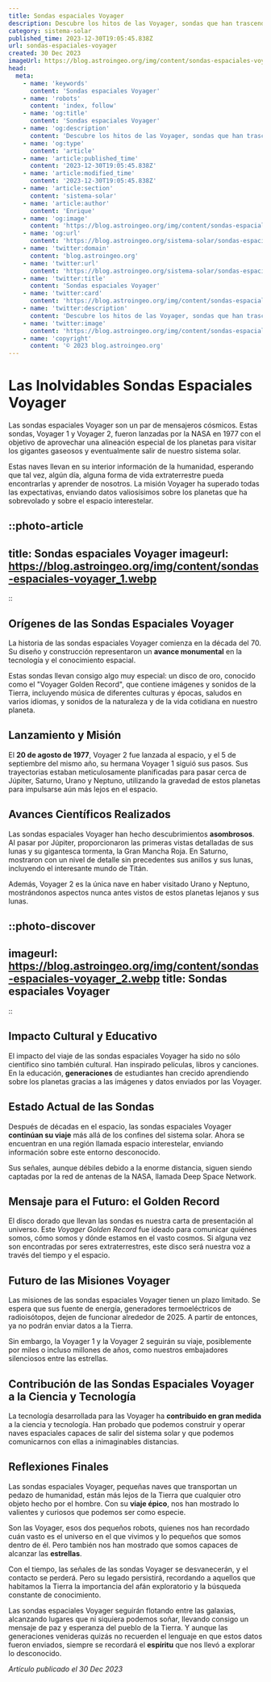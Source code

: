 ```yaml
---
title: Sondas espaciales Voyager
description: Descubre los hitos de las Voyager, sondas que han trascendido el Sistema Solar, revelando secretos cósmicos y enviando ecos de la humanidad al infinito.
category: sistema-solar
published_time: 2023-12-30T19:05:45.838Z
url: sondas-espaciales-voyager
created: 30 Dec 2023
imageUrl: https://blog.astroingeo.org/img/content/sondas-espaciales-voyager_1.webp
head:
  meta:
    - name: 'keywords'
      content: 'Sondas espaciales Voyager'
    - name: 'robots'
      content: 'index, follow'
    - name: 'og:title'
      content: 'Sondas espaciales Voyager'
    - name: 'og:description'
      content: 'Descubre los hitos de las Voyager, sondas que han trascendido el Sistema Solar, revelando secretos cósmicos y enviando ecos de la humanidad al infinito.'
    - name: 'og:type'
      content: 'article'
    - name: 'article:published_time'
      content: '2023-12-30T19:05:45.838Z'
    - name: 'article:modified_time'
      content: '2023-12-30T19:05:45.838Z'
    - name: 'article:section'
      content: 'sistema-solar'
    - name: 'article:author'
      content: 'Enrique'
    - name: 'og:image'
      content: 'https://blog.astroingeo.org/img/content/sondas-espaciales-voyager_1.webp'
    - name: 'og:url'
      content: 'https://blog.astroingeo.org/sistema-solar/sondas-espaciales-voyager'
    - name: 'twitter:domain'
      content: 'blog.astroingeo.org'
    - name: 'twitter:url'
      content: 'https://blog.astroingeo.org/sistema-solar/sondas-espaciales-voyager'
    - name: 'twitter:title'
      content: 'Sondas espaciales Voyager'
    - name: 'twitter:card'
      content: 'https://blog.astroingeo.org/img/content/sondas-espaciales-voyager_1.webp'
    - name: 'twitter:description'
      content: 'Descubre los hitos de las Voyager, sondas que han trascendido el Sistema Solar, revelando secretos cósmicos y enviando ecos de la humanidad al infinito.'
    - name: 'twitter:image'
      content: 'https://blog.astroingeo.org/img/content/sondas-espaciales-voyager_1.webp'
    - name: 'copyright'
      content: '© 2023 blog.astroingeo.org'
---
```

# Las Inolvidables Sondas Espaciales Voyager

Las sondas espaciales Voyager son un par de mensajeros cósmicos. Estas sondas, Voyager 1 y Voyager 2, fueron lanzadas por la NASA en 1977 con el objetivo de aprovechar una alineación especial de los planetas para visitar los gigantes gaseosos y eventualmente salir de nuestro sistema solar.

Estas naves llevan en su interior información de la humanidad, esperando que tal vez, algún día, alguna forma de vida extraterrestre pueda encontrarlas y aprender de nosotros. La misión Voyager ha superado todas las expectativas, enviando datos valiosísimos sobre los planetas que ha sobrevolado y sobre el espacio interestelar.

::photo-article
---
title: Sondas espaciales Voyager
imageurl: https://blog.astroingeo.org/img/content/sondas-espaciales-voyager_1.webp
---
::

## Orígenes de las Sondas Espaciales Voyager

La historia de las sondas espaciales Voyager comienza en la década del 70. Su diseño y construcción representaron un **avance monumental** en la tecnología y el conocimiento espacial.

Estas sondas llevan consigo algo muy especial: un disco de oro, conocido como el "Voyager Golden Record", que contiene imágenes y sonidos de la Tierra, incluyendo música de diferentes culturas y épocas, saludos en varios idiomas, y sonidos de la naturaleza y de la vida cotidiana en nuestro planeta.

## Lanzamiento y Misión

El **20 de agosto de 1977**, Voyager 2 fue lanzada al espacio, y el 5 de septiembre del mismo año, su hermana Voyager 1 siguió sus pasos. Sus trayectorias estaban meticulosamente planificadas para pasar cerca de Júpiter, Saturno, Urano y Neptuno, utilizando la gravedad de estos planetas para impulsarse aún más lejos en el espacio.

## Avances Científicos Realizados

Las sondas espaciales Voyager han hecho descubrimientos **asombrosos**. Al pasar por Júpiter, proporcionaron las primeras vistas detalladas de sus lunas y su gigantesca tormenta, la Gran Mancha Roja. En Saturno, mostraron con un nivel de detalle sin precedentes sus anillos y sus lunas, incluyendo el interesante mundo de Titán.

Además, Voyager 2 es la única nave en haber visitado Urano y Neptuno, mostrándonos aspectos nunca antes vistos de estos planetas lejanos y sus lunas.


::photo-discover
---
imageurl: https://blog.astroingeo.org/img/content/sondas-espaciales-voyager_2.webp
title: Sondas espaciales Voyager
---
::

## Impacto Cultural y Educativo

El impacto del viaje de las sondas espaciales Voyager ha sido no sólo científico sino también cultural. Han inspirado películas, libros y canciones. En la educación, **generaciones** de estudiantes han crecido aprendiendo sobre los planetas gracias a las imágenes y datos enviados por las Voyager.

## Estado Actual de las Sondas

Después de décadas en el espacio, las sondas espaciales Voyager **continúan su viaje** más allá de los confines del sistema solar. Ahora se encuentran en una región llamada espacio interestelar, enviando información sobre este entorno desconocido.

Sus señales, aunque débiles debido a la enorme distancia, siguen siendo captadas por la red de antenas de la NASA, llamada Deep Space Network.

## Mensaje para el Futuro: el Golden Record

El disco dorado que llevan las sondas es nuestra carta de presentación al universo. Este *Voyager Golden Record* fue ideado para comunicar quiénes somos, cómo somos y dónde estamos en el vasto cosmos. Si alguna vez son encontradas por seres extraterrestres, este disco será nuestra voz a través del tiempo y el espacio.

## Futuro de las Misiones Voyager

Las misiones de las sondas espaciales Voyager tienen un plazo limitado. Se espera que sus fuente de energía, generadores termoeléctricos de radioisótopos, dejen de funcionar alrededor de 2025. A partir de entonces, ya no podrán enviar datos a la Tierra.

Sin embargo, la Voyager 1 y la Voyager 2 seguirán su viaje, posiblemente por miles o incluso millones de años, como nuestros embajadores silenciosos entre las estrellas.

## Contribución de las Sondas Espaciales Voyager a la Ciencia y Tecnología

La tecnología desarrollada para las Voyager ha **contribuido en gran medida** a la ciencia y tecnología. Han probado que podemos construir y operar naves espaciales capaces de salir del sistema solar y que podemos comunicarnos con ellas a inimaginables distancias.

## Reflexiones Finales

Las sondas espaciales Voyager, pequeñas naves que transportan un pedazo de humanidad, están más lejos de la Tierra que cualquier otro objeto hecho por el hombre. Con su **viaje épico**, nos han mostrado lo valientes y curiosos que podemos ser como especie.

Son las Voyager, esos dos pequeños robots, quienes nos han recordado cuán vasto es el universo en el que vivimos y lo pequeños que somos dentro de él. Pero también nos han mostrado que somos capaces de alcanzar las **estrellas**.

Con el tiempo, las señales de las sondas Voyager se desvanecerán, y el contacto se perderá. Pero su legado persistirá, recordando a aquellos que habitamos la Tierra la importancia del afán exploratorio y la búsqueda constante de conocimiento.

Las sondas espaciales Voyager seguirán flotando entre las galaxias, alcanzando lugares que ni siquiera podemos soñar, llevando consigo un mensaje de paz y esperanza del pueblo de la Tierra. Y aunque las generaciones venideras quizás no recuerden el lenguaje en que estos datos fueron enviados, siempre se recordará el **espíritu** que nos llevó a explorar lo desconocido.

_Artículo publicado el 30 Dec 2023_